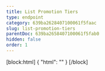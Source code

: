 ```yaml
---
title: List Promotion Tiers
type: endpoint
category: 639ba2628407100061f5faac
slug: list-promotion-tiers
parentDoc: 639ba2658407100061f5fab0
hidden: false
order: 1
---
```

[block:html]
{
  "html": "<style>\n.LanguagePicker-divider { \n  display: none; }\n</style>"
}
[/block]
